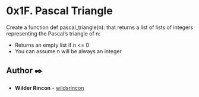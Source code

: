 # 0x1F. Pascal Triangle

Create a function def pascal_triangle(n): that returns a list of lists of integers representing the Pascal’s triangle of n:

- Returns an empty list if n <= 0
- You can assume n will be always an integer



## Author ✒️

* **Wilder Rincon** - [wildsrincon](https://github.com/wildsrincon)